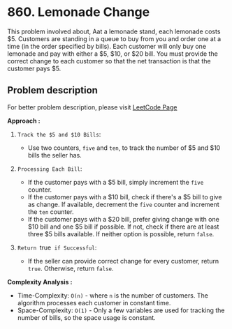# 860. Lemonade Change

This problem involved about, Aat a lemonade stand, each lemonade costs $5. Customers are standing in a queue to buy from you and order one at a time (in the order specified by bills). Each customer will only buy one lemonade and pay with either a $5, $10, or $20 bill. You must provide the correct change to each customer so that the net transaction is that the customer pays $5.

## Problem description

For better problem description, please visit [LeetCode Page](https://leetcode.com/problems/lemonade-change/description/)

**Approach :**<br/>

1. `Track the $5 and $10 Bills`:

    - Use two counters, `five` and `ten`, to track the number of $5 and $10 bills the seller has.

2. `Processing Each Bill`:

    - If the customer pays with a $5 bill, simply increment the `five` counter.
    - If the customer pays with a $10 bill, check if there's a $5 bill to give as change. If available, decrement the `five` counter and increment the `ten` counter.
    - If the customer pays with a $20 bill, prefer giving change with one $10 bill and one $5 bill if possible. If not, check if there are at least three $5 bills available. If neither option is possible, return `false`.

3. `Return `true` if Successful`:
    - If the seller can provide correct change for every customer, return `true`. Otherwise, return `false`.

**Complexity Analysis :**<br/>

-   Time-Complexity: `O(n)` - where `n` is the number of customers. The algorithm processes each customer in constant time.
-   Space-Complexity: `O(1)` - Only a few variables are used for tracking the number of bills, so the space usage is constant.
